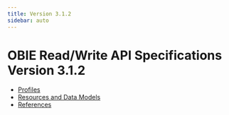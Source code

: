 ```yaml
---
title: Version 3.1.2
sidebar: auto
---
```


# OBIE Read/Write API Specifications Version 3.1.2

- [Profiles](./profiles)
- [Resources and Data Models](./resources-and-data-models)
- [References](./references)
